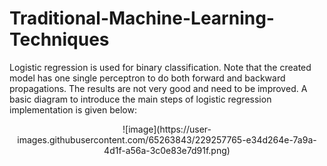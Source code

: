 # Traditional-Machine-Learning-Techniques
Logistic regression is used for binary classification. Note that the created model has one single perceptron to do both forward and backward propagations. The results are not very good and need to be improved. A basic diagram to introduce the main steps of logistic regression implementation is given below:

<p align="center">
  ![image](https://user-images.githubusercontent.com/65263843/229257765-e34d264e-7a9a-4d1f-a56a-3c0e83e7d91f.png)
</p>
